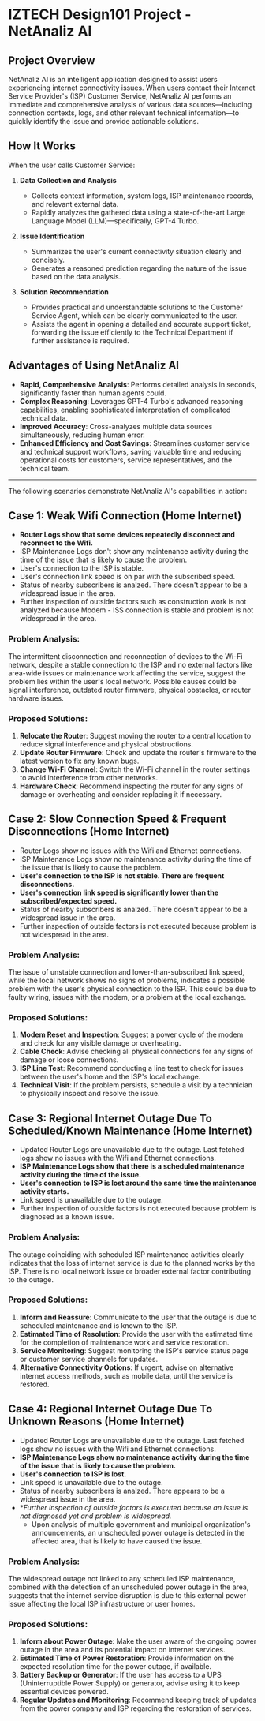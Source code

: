 # IZTECH Design101 Project - NetAnaliz AI

## Project Overview
NetAnaliz AI is an intelligent application designed to assist users experiencing internet connectivity issues. When users contact their Internet Service Provider's (ISP) Customer Service, NetAnaliz AI performs an immediate and comprehensive analysis of various data sources—including connection contexts, logs, and other relevant technical information—to quickly identify the issue and provide actionable solutions.

## How It Works
When the user calls Customer Service:

1. **Data Collection and Analysis**
    - Collects context information, system logs, ISP maintenance records, and relevant external data.
    - Rapidly analyzes the gathered data using a state-of-the-art Large Language Model (LLM)—specifically, GPT-4 Turbo.

2. **Issue Identification**
    - Summarizes the user's current connectivity situation clearly and concisely.
    - Generates a reasoned prediction regarding the nature of the issue based on the data analysis.

3. **Solution Recommendation**
    - Provides practical and understandable solutions to the Customer Service Agent, which can be clearly communicated to the user.
    - Assists the agent in opening a detailed and accurate support ticket, forwarding the issue efficiently to the Technical Department if further assistance is required.

## Advantages of Using NetAnaliz AI
- **Rapid, Comprehensive Analysis**: Performs detailed analysis in seconds, significantly faster than human agents could.
- **Complex Reasoning**: Leverages GPT-4 Turbo's advanced reasoning capabilities, enabling sophisticated interpretation of complicated technical data.
- **Improved Accuracy**: Cross-analyzes multiple data sources simultaneously, reducing human error.
- **Enhanced Efficiency and Cost Savings**: Streamlines customer service and technical support workflows, saving valuable time and reducing operational costs for customers, service representatives, and the technical team.

---

The following scenarios demonstrate NetAnaliz AI's capabilities in action:﻿

## Case 1: Weak Wifi Connection (Home Internet)
- **Router Logs show that some devices repeatedly disconnect and reconnect to the Wifi.**
- ISP Maintenance Logs don't show any maintenance activity during the time of the issue that is likely to cause the problem.
- User's connection to the ISP is stable.
- User's connection link speed is on par with the subscribed speed.
- Status of nearby subscribers is analzed. There doesn't appear to be a widespread issue in the area.
- Further inspection of outside factors such as construction work is not analyzed because Modem - ISS connection is stable and problem is not widespread in the area.

### Problem Analysis:
The intermittent disconnection and reconnection of devices to the Wi-Fi network, despite a stable connection to the ISP and no external factors like area-wide issues or maintenance work affecting the service, suggest the problem lies within the user's local network. Possible causes could be signal interference, outdated router firmware, physical obstacles, or router hardware issues.

### Proposed Solutions:
1. **Relocate the Router**: Suggest moving the router to a central location to reduce signal interference and physical obstructions.
2. **Update Router Firmware**: Check and update the router's firmware to the latest version to fix any known bugs.
3. **Change Wi-Fi Channel**: Switch the Wi-Fi channel in the router settings to avoid interference from other networks.
4. **Hardware Check**: Recommend inspecting the router for any signs of damage or overheating and consider replacing it if necessary.

## Case 2: Slow Connection Speed & Frequent Disconnections (Home Internet)
- Router Logs show no issues with the Wifi and Ethernet connections.
- ISP Maintenance Logs show no maintenance activity during the time of the issue that is likely to cause the problem.
- **User's connection to the ISP is not stable. There are frequent disconnections.**
- **User's connection link speed is significantly lower than the subscribed/expected speed.**
- Status of nearby subscribers is analzed. There doesn't appear to be a widespread issue in the area.
- Further inspection of outside factors is not executed because problem is not widespread in the area.

### Problem Analysis:
The issue of unstable connection and lower-than-subscribed link speed, while the local network shows no signs of problems, indicates a possible problem with the user's physical connection to the ISP. This could be due to faulty wiring, issues with the modem, or a problem at the local exchange.

### Proposed Solutions:
1. **Modem Reset and Inspection**: Suggest a power cycle of the modem and check for any visible damage or overheating.
2. **Cable Check**: Advise checking all physical connections for any signs of damage or loose connections.
3. **ISP Line Test**: Recommend conducting a line test to check for issues between the user's home and the ISP's local exchange.
4. **Technical Visit**: If the problem persists, schedule a visit by a technician to physically inspect and resolve the issue.

## Case 3: Regional Internet Outage Due To Scheduled/Known Maintenance (Home Internet)
- Updated Router Logs are unavailable due to the outage. Last fetched logs show no issues with the Wifi and Ethernet connections.
- **ISP Maintenance Logs show that there is a scheduled maintenance activity during the time of the issue.**
- **User's connection to ISP is lost around the same time the maintenance activity starts.**
- Link speed is unavailable due to the outage.
- Further inspection of outside factors is not executed because problem is diagnosed as a known issue.

### Problem Analysis:
The outage coinciding with scheduled ISP maintenance activities clearly indicates that the loss of internet service is due to the planned works by the ISP. There is no local network issue or broader external factor contributing to the outage.

### Proposed Solutions:
1. **Inform and Reassure**: Communicate to the user that the outage is due to scheduled maintenance and is known to the ISP.
2. **Estimated Time of Resolution**: Provide the user with the estimated time for the completion of maintenance work and service restoration.
3. **Service Monitoring**: Suggest monitoring the ISP's service status page or customer service channels for updates.
4. **Alternative Connectivity Options**: If urgent, advise on alternative internet access methods, such as mobile data, until the service is restored.

## Case 4: Regional Internet Outage Due To Unknown Reasons (Home Internet)
- Updated Router Logs are unavailable due to the outage. Last fetched logs show no issues with the Wifi and Ethernet connections.
- **ISP Maintenance Logs show no maintenance activity during the time of the issue that is likely to cause the problem.**
- **User's connection to ISP is lost.**
- Link speed is unavailable due to the outage.
- Status of nearby subscribers is analzed. There appears to be a widespread issue in the area.
- **Further inspection of outside factors is executed because an issue is *not diagnosed yet* and *problem is widespread.** 
    - Upon analysis of multiple government and municipal organization's announcements, an unscheduled power outage is detected in the affected area, that is likely to have caused the issue.

### Problem Analysis:
The widespread outage not linked to any scheduled ISP maintenance, combined with the detection of an unscheduled power outage in the area, suggests that the internet service disruption is due to this external power issue affecting the local ISP infrastructure or user homes.

### Proposed Solutions:
1. **Inform about Power Outage**: Make the user aware of the ongoing power outage in the area and its potential impact on internet services.
2. **Estimated Time of Power Restoration**: Provide information on the expected resolution time for the power outage, if available.
3. **Battery Backup or Generator**: If the user has access to a UPS (Uninterruptible Power Supply) or generator, advise using it to keep essential devices powered.
4. **Regular Updates and Monitoring**: Recommend keeping track of updates from the power company and ISP regarding the restoration of services.
